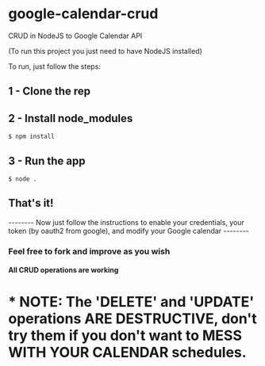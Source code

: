 # google-calendar-crud
CRUD in NodeJS to Google Calendar API

(To run this project you just need to have NodeJS installed)

To run, just follow the steps:

## 1 - Clone the rep

## 2 - Install node_modules
`$ npm install`

## 3 - Run the app
`$ node .`

## That's it!

-------- Now just follow the instructions to enable your credentials, your token (by oauth2 from google), and modify your Google calendar --------

### Feel free to fork and improve as you wish
#### All CRUD operations are working

# * NOTE: The 'DELETE' and 'UPDATE' operations ARE DESTRUCTIVE, don't try them if you don't want to MESS WITH YOUR CALENDAR schedules.

